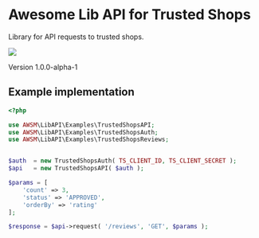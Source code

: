 # Awesome Lib API for Trusted Shops

Library for API requests to trusted shops.

![](https://github.com/awsmug/lib-api/workflows/PHPUnit/badge.svg)

Version 1.0.0-alpha-1

## Example implementation

```php
<?php

use AWSM\LibAPI\Examples\TrustedShopsAPI;
use AWSM\LibAPI\Examples\TrustedShopsAuth;
use AWSM\LibAPI\Examples\TrustedShopsReviews;


$auth  = new TrustedShopsAuth( TS_CLIENT_ID, TS_CLIENT_SECRET );
$api   = new TrustedShopsAPI( $auth );

$params = [
    'count' => 3,
    'status' => 'APPROVED',
    'orderBy' => 'rating'
];

$response = $api->request( '/reviews', 'GET', $params );
```